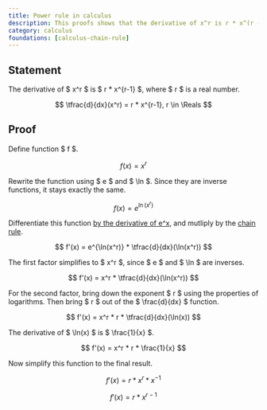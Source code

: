 ```yaml
---
title: Power rule in calculus
description: This proofs shows that the derivative of x^r is r * x^(r - 1).
category: calculus
foundations: [calculus-chain-rule]
---
```


## Statement

The derivative of $ x^r $ is $ r \* x^{r-1} $, where $ r $ is a real number.

$$ \tfrac{d}{dx}(x^r) = r * x^{r-1}, r \in \Reals $$

## Proof

Define function $ f $.

$$ f(x) = x^r $$

Rewrite the function using $ e $ and $ \ln $. Since they are inverse functions, it stays exactly the same.

$$ f(x) = e^{\ln(x^r)} $$

Differentiate this function [by the derivative of e^x](/proofs/derivative-of-ex), and mutliply by the [chain rule](/proofs/calculus-chain-rule).

$$ f'(x) = e^{\ln(x^r)} * \tfrac{d}{dx}(\ln(x^r)) $$

The first factor simplifies to $ x^r $, since $ e $ and $ \ln $ are inverses.

$$ f'(x) = x^r * \tfrac{d}{dx}(\ln(x^r)) $$

For the second factor, bring down the exponent $ r $ using the properties of logarithms. Then bring $ r $ out of the $ \frac{d}{dx} $ function.

$$ f'(x) = x^r * r * \tfrac{d}{dx}(\ln(x)) $$

The derivative of $ \ln(x) $ is $ \frac{1}{x} $.

$$ f'(x) = x^r * r * \frac{1}{x} $$

Now simplify this function to the final result.

$$ f'(x) = r * x^r * x^{-1} $$

$$ f'(x) = r * x^{r - 1} $$
